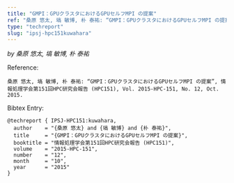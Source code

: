 ```yaml
---
title: "GMPI：GPUクラスタにおけるGPUセルフMPI の提案"
ref: "桑原 悠太, 塙 敏博, 朴 泰祐: “GMPI：GPUクラスタにおけるGPUセルフMPI の提案”, 情報処理学会第151回HPC研究会報告 (HPC151), Vol. 2015-HPC-151, No. 12, Oct. 2015."
type: "techreport"
slug: "ipsj-hpc151kuwahara"
---
```


_by 桑原 悠太, 塙 敏博, 朴 泰祐_

Reference:

```
桑原 悠太, 塙 敏博, 朴 泰祐: “GMPI：GPUクラスタにおけるGPUセルフMPI の提案”, 情報処理学会第151回HPC研究会報告 (HPC151), Vol. 2015-HPC-151, No. 12, Oct. 2015.
```

Bibtex Entry:

```
@techreport { IPSJ-HPC151:kuwahara,
  author    = "{桑原 悠太} and {塙 敏博} and {朴 泰祐}",
  title     = "{GMPI：GPUクラスタにおけるGPUセルフMPI の提案}",
  booktitle = "情報処理学会第151回HPC研究会報告 (HPC151)",
  volume    = "2015-HPC-151",
  number    = "12",
  month     = "10",
  year      = "2015"
}
```

